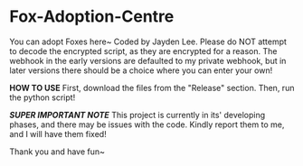 # Fox-Adoption-Centre
You can adopt Foxes here~
Coded by Jayden Lee.
Please do NOT attempt to decode the encrypted script, as they are encrypted for a reason.
The webhook in the early versions are defaulted to my private webhook, but in later versions there should be a choice where you can enter your own!

**HOW TO USE**
First, download the files from the "Release" section.
Then, run the python script!

***SUPER IMPORTANT NOTE***
This project is currently in its' developing phases, and there may be issues with the code. Kindly report them to me, and I will have them fixed!

Thank you and have fun~
